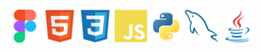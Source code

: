  <div style="display: inline_block"><br>
    
   <img align="center" alt="clara-Figma" height="60" width="60" src="https://raw.githubusercontent.com/devicons/devicon/master/icons/figma/figma-original.svg">
  <img align="center" alt="clara-HTML" height="60" width="60" src="https://raw.githubusercontent.com/devicons/devicon/master/icons/html5/html5-original.svg">
  <img align="center" alt="clara-CSS" height="60" width="60"" src="https://raw.githubusercontent.com/devicons/devicon/master/icons/css3/css3-original.svg">
  <img align="center" alt="clara-Js" height="60" width="60" src="https://raw.githubusercontent.com/devicons/devicon/master/icons/javascript/javascript-plain.svg">
  <img align="center" alt="clara-Python" height="60" width="60" src="https://raw.githubusercontent.com/devicons/devicon/master/icons/python/python-original.svg">
  <img align="center" alt="clara-MySql" height="60" width="60" src="https://raw.githubusercontent.com/devicons/devicon/master/icons/mysql/mysql-original.svg">
  <img align="center" alt="clara-Java" height="60" width="60" src="https://raw.githubusercontent.com/devicons/devicon/master/icons/java/java-original.svg">

  
 </div>
